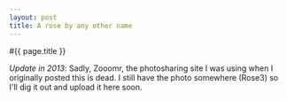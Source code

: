 ```yaml
---
layout: post
title: A rose by any other name
---
```


#{{ page.title }}

*Update in 2013*: Sadly, Zooomr, the photosharing site I was using when I originally posted this is dead. I still have the photo somewhere (Rose3) so I'll dig it out and upload it here soon.